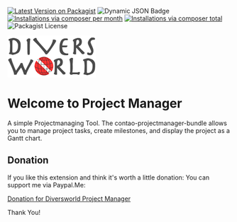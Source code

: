 [![Latest Version on Packagist](http://img.shields.io/packagist/v/diversworld/contao-projectmanager-bundle.svg?style=flat)](https://packagist.org/packages/diversworld/contao-diveclub-bundle)
![Dynamic JSON Badge](https://img.shields.io/badge/dynamic/json?url=https%3A%2F%2Fraw.githubusercontent.com%2Fdiversworld%2Fcontao-projectmanager-bundle%2Fmain%2Fcomposer.json&query=%24.require%5B%22contao%2Fcore-bundle%22%5D&label=Contao%20Version)
[![Installations via composer per month](http://img.shields.io/packagist/dm/diversworld/contao-projectmanager-bundle.svg?style=flat)](https://packagist.org/packages/diversworld/contao-projectmanager-bundle)
[![Installations via composer total](http://img.shields.io/packagist/dt/diversworld/contao-projectmanager-bundle.svg?style=flat)](https://packagist.org/packages/diversworld/contao-projectmanager-bundle)
![Packagist License](https://img.shields.io/packagist/l/diversworld/contao-diveclub-bundle)


![Diversworld](docs/dw-logo-k.png "Diversworld Logo")



# Welcome to Project Manager
A simple Projectmanaging Tool. The contao-projectmanager-bundle allows you to manage project tasks, create milestones, and
display the project as a Gantt chart.

## Donation

If you like this extension and think it's worth a little donation: You can support me via Paypal.Me:

[Donation for Diversworld Project Manager](https://paypal.me/EckhardBecker615)

Thank You!
